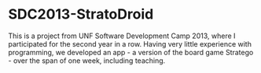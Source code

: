 # SDC2013-StratoDroid
This is a project from UNF Software Development Camp 2013, where I participated for the second year in a row. Having very little experience with programming, we developed an app - a version of the board game Stratego - over the span of one week, including teaching.
